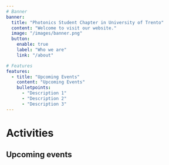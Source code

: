 ```yaml
---
# Banner
banner:
  title: "Photonics Student Chapter in University of Trento"
  content: "Welcome to visit our website."
  image: "/images/banner.png"
  button:
    enable: true
    label: "Who we are"
    link: "/about"

# Features
features:
  - title: "Upcoming Events"
    content: "Upcoming Events"
    bulletpoints:
      - "Description 1"
      - "Description 2"
      - "Description 3"
---
```


# Activities
## Upcoming events